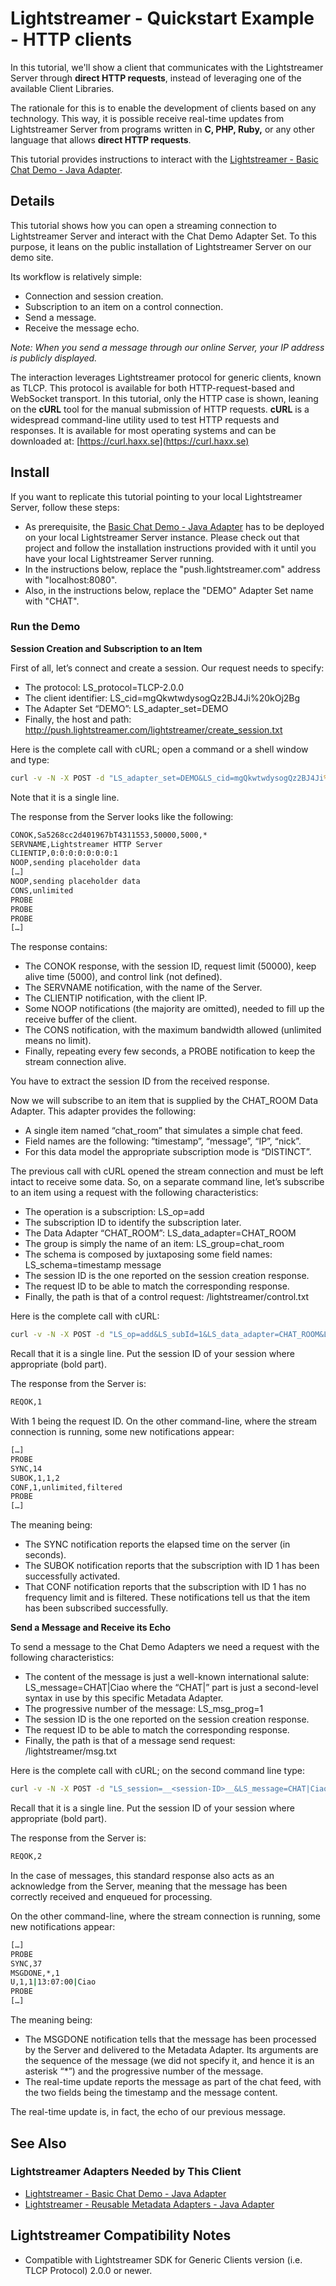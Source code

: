 # Lightstreamer - Quickstart Example - HTTP clients #
<!-- START DESCRIPTION lightstreamer-example-quickstart-client-socket -->

In this tutorial, we'll show a client that communicates with the Lightstreamer Server through **direct HTTP requests**, instead of leveraging one of the available Client Libraries.

The rationale for this is to enable the development of clients based on any technology. This way, it is possible receive real-time updates from Lightstreamer Server from programs written in **C, PHP, Ruby,** or any other language that allows **direct HTTP requests**.

This tutorial provides instructions to interact with the [Lightstreamer - Basic Chat Demo - Java Adapter](https://github.com/Lightstreamer/Lightstreamer-example-Chat-adapter-java).

## Details

This tutorial shows how you can open a streaming connection to Lightstreamer Server and interact with the Chat Demo Adapter Set.
To this purpose, it leans on the public installation of Lightstreamer Server on our demo site.

Its workflow is relatively simple:
* Connection and session creation.
* Subscription to an item on a control connection.
* Send a message.
* Receive the message echo.

*Note: When you send a message through our online Server, your IP address is publicly displayed.*

The interaction leverages Lightstreamer protocol for generic clients, known as TLCP.
This protocol is available for both HTTP-request-based and WebSocket transport.
In this tutorial, only the HTTP case is shown, leaning on the **cURL** tool for the manual submission of HTTP requests.
**cURL** is a widespread command-line utility used to test HTTP requests and responses. It is available for most operating systems and can be downloaded at: [https://curl.haxx.se](https://curl.haxx.se)

<!-- END DESCRIPTION lightstreamer-example-quickstart-client-socket -->

## Install
If you want to replicate this tutorial pointing to your local Lightstreamer Server, follow these steps:
* As prerequisite, the [Basic Chat Demo - Java Adapter](https://github.com/Lightstreamer/Lightstreamer-example-Chat-adapter-java) has to be deployed on your local Lightstreamer Server instance. Please check out that project and follow the installation instructions provided with it until you have your local Lightstreamer Server running.
* In the instructions below, replace the "push.lightstreamer.com" address with "localhost:8080".
* Also, in the instructions below, replace the "DEMO" Adapter Set name with "CHAT".

### Run the Demo

**Session Creation and Subscription to an Item**

First of all, let’s connect and create a session. Our request needs to specify:
* The protocol: LS_protocol=TLCP-2.0.0
* The client identifier: LS_cid=mgQkwtwdysogQz2BJ4Ji%20kOj2Bg
* The Adapter Set “DEMO”: LS_adapter_set=DEMO
* Finally, the host and path: http://push.lightstreamer.com/lightstreamer/create_session.txt

Here is the complete call with cURL; open a command or a shell window and type:
```cmd
curl -v -N -X POST -d "LS_adapter_set=DEMO&LS_cid=mgQkwtwdysogQz2BJ4Ji%20kOj2Bg" http://push.lightstreamer.com/lightstreamer/create_session.txt?LS_protocol=TLCP-2.0.0
```
Note that it is a single line.

The response from the Server looks like the following:
```cmd
CONOK,Sa5268cc2d401967bT4311553,50000,5000,*
SERVNAME,Lightstreamer HTTP Server
CLIENTIP,0:0:0:0:0:0:0:1
NOOP,sending placeholder data
[…]
NOOP,sending placeholder data
CONS,unlimited
PROBE
PROBE
PROBE
[…]
```

The response contains:
* The CONOK response, with the session ID, request limit (50000), keep alive time (5000), and control link (not defined).
* The SERVNAME notification, with the name of the Server.
* The CLIENTIP notification, with the client IP.
* Some NOOP notifications (the majority are omitted), needed to fill up the receive buffer of the client.
* The CONS notification, with the maximum bandwidth allowed (unlimited means no limit).
* Finally, repeating every few seconds, a PROBE notification to keep the stream connection alive.

You have to extract the session ID from the received response.

Now we will subscribe to an item that is supplied by the CHAT_ROOM Data Adapter. This adapter provides the following:
* A single item named “chat_room” that simulates a simple chat feed.
* Field names are the following: “timestamp”, “message”, “IP”, “nick”.
* For this data model the appropriate subscription mode is “DISTINCT”.

The previous call with cURL opened the stream connection and must be left intact to receive some data.
So, on a separate command line, let’s subscribe to an item using a request with the following characteristics:
* The operation is a subscription: LS_op=add
* The subscription ID to identify the subscription later.
* The Data Adapter “CHAT_ROOM”: LS_data_adapter=CHAT_ROOM
* The group is simply the name of an item: LS_group=chat_room
* The schema is composed by juxtaposing some field names: LS_schema=timestamp message
* The session ID is the one reported on the session creation response.
* The request ID to be able to match the corresponding response.
* Finally, the path is that of a control request: /lightstreamer/control.txt

Here is the complete call with cURL:
```cmd
curl -v -N -X POST -d "LS_op=add&LS_subId=1&LS_data_adapter=CHAT_ROOM&LS_group=chat_room&LS_schema=timestamp message&LS_mode=DISTINCT&LS_session=__<session-ID>__&LS_reqId=1" http://push.lightstreamer.com/lightstreamer/control.txt?LS_protocol=TLCP-2.0.0
```
Recall that it is a single line. Put the session ID of your session where appropriate (bold part).

The response from the Server is:
```cmd
REQOK,1
```
With 1 being the request ID. On the other command-line, where the stream connection is running, some new notifications appear:
```cmd
[…]
PROBE
SYNC,14
SUBOK,1,1,2
CONF,1,unlimited,filtered
PROBE
[…]
```
The meaning being:
* The SYNC notification reports the elapsed time on the server (in seconds).
* The SUBOK notification reports that the subscription with ID 1 has been successfully activated.
* That CONF notification reports that the subscription with ID 1 has no frequency limit and is filtered.
These notifications tell us that the item has been subscribed successfully.

**Send a Message and Receive its Echo**

To send a message to the Chat Demo Adapters we need a request with the following characteristics:
* The content of the message is just a well-known international salute: LS_message=CHAT|Ciao where the “CHAT|” part is just a second-level syntax in use by this specific Metadata Adapter.
* The progressive number of the message: LS_msg_prog=1
* The session ID is the one reported on the session creation response.
* The request ID to be able to match the corresponding response.
* Finally, the path is that of a message send request: /lightstreamer/msg.txt

Here is the complete call with cURL; on the second command line type:
```cmd
curl -v -N -X POST -d "LS_session=__<session-ID>__&LS_message=CHAT|Ciao&LS_msg_prog=1&LS_reqId=2" http://push.lightstreamer.com/lightstreamer/msg.txt?LS_protocol=TLCP-2.0.0
```
Recall that it is a single line. Put the session ID of your session where appropriate (bold part).

The response from the Server is:
```cmd
REQOK,2
```
In the case of messages, this standard response also acts as an acknowledge from the Server, meaning that the message has been correctly received and enqueued for processing.

On the other command-line, where the stream connection is running, some new notifications appear:
```cmd
[…]
PROBE
SYNC,37
MSGDONE,*,1
U,1,1|13:07:00|Ciao
PROBE
[…]
```
The meaning being:
* The MSGDONE notification tells that the message has been processed by the Server and delivered to the Metadata Adapter. Its arguments are the sequence of the message (we did not specify it, and hence it is an asterisk “*”) and the progressive number of the message.
* The real-time update reports the message as part of the chat feed, with the two fields being the timestamp and the message content.

The real-time update is, in fact, the echo of our previous message.

## See Also

### Lightstreamer Adapters Needed by This Client
<!-- START RELATED_ENTRIES -->

* [Lightstreamer - Basic Chat Demo - Java Adapter](https://github.com/Lightstreamer/Lightstreamer-example-Chat-adapter-java)
* [Lightstreamer - Reusable Metadata Adapters - Java Adapter](https://github.com/Lightstreamer/Lightstreamer-example-ReusableMetadata-adapter-java)

<!-- END RELATED_ENTRIES -->

## Lightstreamer Compatibility Notes

- Compatible with Lightstreamer SDK for Generic Clients version (i.e. TLCP Protocol) 2.0.0 or newer.


